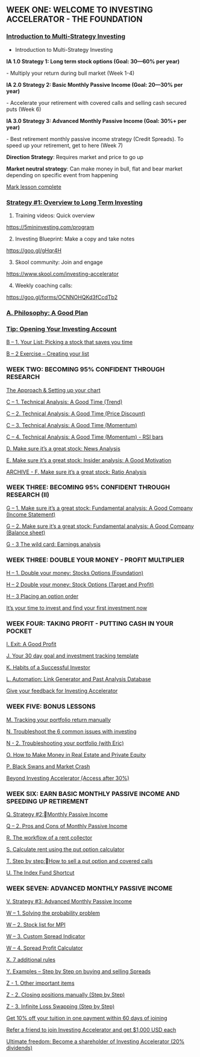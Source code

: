 ## WEEK ONE: WELCOME TO INVESTING ACCELERATOR - THE FOUNDATION 

### [Introduction to Multi-Strategy Investing](https://5mininvesting.com/course/introduction-to-multi-strategy-investing/)

- Introduction to Multi-Strategy Investing

**IA 1.0 Strategy 1: Long term stock options (Goal: 30—60% per year)**

\- Multiply your return during bull market (Week 1-4)

**IA 2.0 Strategy 2: Basic Monthly Passive Income (Goal: 20—30% per year)**

\- Accelerate your retirement with covered calls and selling cash secured puts (Week 6)

**IA 3.0 Strategy 3: Advanced Monthly Passive Income (Goal: 30%+ per year)**

\- Best retirement monthly passive income strategy (Credit Spreads). To speed up your retirement, get to here (Week 7)

**Direction Strategy**: Requires market and price to go up

**Market neutral strategy**: Can make money in bull, flat and bear market depending on specific event from happening

[Mark lesson complete](https://5mininvesting.com/course/overview-3/)

### [Strategy #1: Overview to Long Term Investing](https://5mininvesting.com/course/overview-3/)

1. Training videos: Quick overview

https://5mininvesting.com/program



2. Investing Blueprint: Make a copy and take notes

https://goo.gl/gHqr4H



3. Skool community: Join and engage

https://www.skool.com/investing-accelerator



4. Weekly coaching calls:

https://goo.gl/forms/OCNNOHQKd3fCcdTb2

### [A. Philosophy: A Good Plan](https://5mininvesting.com/course/a-philosophy-a-good-plan-2/)

### [Tip: Opening Your Investing Account](https://5mininvesting.com/course/tip-opening-your-investing-account-2/)

[B – 1. Your List: Picking a stock that saves you time](https://5mininvesting.com/course/b-your-list-picking-a-stock-that-saves-you-time-2/)

[B – 2 Exercise – Creating your list](https://5mininvesting.com/course/b-2-exercise-creating-your-list/)

### WEEK TWO: BECOMING 95% CONFIDENT THROUGH RESEARCH 

[The Approach & Setting up your chart](https://5mininvesting.com/course/c-1-setting-up-your-chart/)

[C – 1. Technical Analysis: A Good Time (Trend)](https://5mininvesting.com/course/c-2-technical-analysis-a-good-time-trend/)

[C – 2. Technical Analysis: A Good Time (Price Discount)](https://5mininvesting.com/course/c-3-technical-analysis-a-good-time-price-discount/)

[C – 3. Technical Analysis: A Good Time (Momentum)](https://5mininvesting.com/course/c-3-technical-analysis-momentum/)

[C – 4. Technical Analysis: A Good Time (Momentum) - RSI bars](https://5mininvesting.com/course/c-4-technical-analysis-a-good-time-momentum-rsi-bars/)

[D. Make sure it’s a great stock: News Analysis](https://5mininvesting.com/course/d-make-sure-its-a-great-stock-news-analysis-2/)

[E. Make sure it’s a great stock: Insider analysis: A Good Motivation](https://5mininvesting.com/course/e-make-sure-its-a-great-stock-insider-analysis-a-good-motivation-2/)

[ARCHIVE - F. Make sure it’s a great stock: Ratio Analysis](https://5mininvesting.com/course/f-make-sure-its-a-great-stock-ratio-analysis/)

### WEEK THREE: BECOMING 95% CONFIDENT THROUGH RESEARCH (II) 

[G – 1. Make sure it’s a great stock: Fundamental analysis: A Good Company (Income Statement)](https://5mininvesting.com/course/g-1-make-sure-its-a-great-stock-fundamental-analysis-a-good-company-income-statement/)

[G – 2. Make sure it’s a great stock: Fundamental analysis: A Good Company (Balance sheet)](https://5mininvesting.com/course/g-2-make-sure-its-a-great-stock-fundamental-analysis-a-good-company-balance-sheet/)

[G - 3 The wild card: Earnings analysis](https://5mininvesting.com/course/g-3-earnings-analysis/)

### WEEK THREE: DOUBLE YOUR MONEY - PROFIT MULTIPLIER 

[H – 1. Double your money: Stocks Options (Foundation)](https://5mininvesting.com/course/h-double-your-money-stocks-options/)

[H – 2 Double your money: Stock Options (Target and Profit)](https://5mininvesting.com/course/h-2-double-your-money-stock-options-target-and-profit/)

[H – 3 Placing an option order](https://5mininvesting.com/course/h-3-placing-an-option-order/)

[It’s your time to invest and find your first investment now](https://5mininvesting.com/course/track-your-results/)

### WEEK FOUR: TAKING PROFIT - PUTTING CASH IN YOUR POCKET

[I. Exit: A Good Profit](https://5mininvesting.com/course/i-exit-a-good-profit/)

[J. Your 30 day goal and investment tracking template](https://5mininvesting.com/course/j-your-30-day-goal-and-investment-tracking-template/)

[K. Habits of a Successful Investor](https://5mininvesting.com/course/j-success-habits/)

[L. Automation: Link Generator and Past Analysis Database](https://5mininvesting.com/course/l-automation-link-generator-and-past-analysis-database/)

[Give your feedback for Investing Accelerator](https://5mininvesting.com/course/giving-feedback-for-investing-accelerator/)

### WEEK FIVE: BONUS LESSONS

[M. Tracking your portfolio return manually](https://5mininvesting.com/course/tracking-your-portfolio-return-manually/)

[N. Troubleshoot the 6 common issues with investing](https://5mininvesting.com/course/troubleshoot-the-6-common-issues-with-investing/)

[N - 2. Troubleshooting your portfolio (with Eric)](https://5mininvesting.com/course/troubleshooting-your-portfolio/)

[O. How to Make Money in Real Estate and Private Equity](https://5mininvesting.com/course/k-bonus-chapter-how-to-make-money-in-real-estate-and-private-equity/)

[P. Black Swans and Market Crash](https://5mininvesting.com/course/black-swans-and-market-crash/)

[Beyond Investing Accelerator (Access after 30%)](https://5mininvesting.com/course/beyond-investing-accelerator-access-after-30/)

### WEEK SIX: EARN BASIC MONTHLY PASSIVE INCOME AND SPEEDING UP RETIREMENT

[Q. Strategy #2:Monthly Passive Income](https://5mininvesting.com/course/strategy-2collecting-rent-for-retirementby-selling-put-options/)

[Q – 2. Pros and Cons of Monthly Passive Income](https://5mininvesting.com/course/pros-and-cons-of-monthly-passive-income/)

[R. The workflow of a rent collector](https://5mininvesting.com/course/the-workflow-and-the-lifecycle-of-collecting-rent/)

[S. Calculate rent using the put option calculator](https://5mininvesting.com/course/calculate-rent-using-the-put-option-calculator/)

[T. Step by step:How to sell a put option and covered calls](https://5mininvesting.com/course/step-by-stephow-to-sell-a-put-option/)

[U. The Index Fund Shortcut](https://5mininvesting.com/course/the-index-fund-shortcut/)

### WEEK SEVEN: ADVANCED MONTHLY PASSIVE INCOME

[V. Strategy #3: Advanced Monthly Passive Income](https://5mininvesting.com/course/v-spreads-mpi-on-steroids/)

[W – 1. Solving the probability problem](https://5mininvesting.com/course/v-2-95-success-with-spreads-stock-selection/)

[W – 2. Stock list for MPI](https://5mininvesting.com/course/w-stock-list-for-mpi/)

[W – 3. Custom Spread Indicator](https://5mininvesting.com/course/w-3-custom-spread-indicator/)

[W – 4. Spread Profit Calculator](https://5mininvesting.com/course/w-4-spread-profit-calculator/)

[X. 7 additional rules](https://5mininvesting.com/course/v-3-7-additional-rules/)

[Y. Examples – Step by Step on buying and selling Spreads](https://5mininvesting.com/course/x-step-by-step-on-buying-and-selling-spreads/)

[Z - 1. Other important items](https://5mininvesting.com/course/x-cash-out-and-portfolio-rebalancing-with-spreads/)

[Z - 2. Closing positions manually (Step by Step)](https://5mininvesting.com/course/z-2-closing-positions-manually/)

[Z - 3. Infinite Loss Swapping (Step by Step)](https://5mininvesting.com/course/z-3-infinite-loss-swapping/)

[Get 10% off your tuition in one payment within 60 days of joining](https://5mininvesting.com/course/get-10-off-your-tuition-by-paying-it-one-go-within-60-days-of-joining/)

[Refer a friend to join Investing Accelerator and get $1,000 USD each](https://5mininvesting.com/course/refer-a-friend-and-make-1000/)

[Ultimate freedom: Become a shareholder of Investing Accelerator (20% dividends)](https://5mininvesting.com/course/become-a-shareholder-of-investing-accelerator-20-dividends/)
